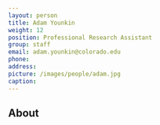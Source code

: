 ```yaml
---
layout: person
title: Adam Younkin
weight: 12
position: Professional Research Assistant
group: staff
email: adam.younkin@colorado.edu
phone:
address:
picture: /images/people/adam.jpg
caption:  
---
```



## About
